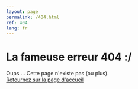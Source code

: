 ```yaml
---
layout: page
permalink: /404.html
ref: 404
lang: fr
---
```


# La fameuse erreur 404 :/
Oups ... Cette page n'existe pas (ou plus).   
[Retournez sur la page d'accueil]({{site.base_url}}/fr/)